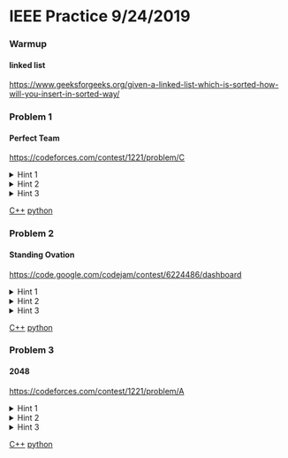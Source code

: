 # IEEE Practice 9/24/2019

### Warmup
#### linked list
https://www.geeksforgeeks.org/given-a-linked-list-which-is-sorted-how-will-you-insert-in-sorted-way/

### Problem 1 
#### Perfect Team
https://codeforces.com/contest/1221/problem/C


<details><summary>Hint 1</summary>
<p>

Can you form a team with no coders? no mathematicians? what about no people of no specialization?

</p>
</details>
<details><summary>Hint 2</summary>
<p>

When you have `C > M`, or `M > C` those extra members can be sent to the `N` group, and if `N < C` still holds, then take members out of `M` and `C` evenly until they are even

</p>
</details>
<details><summary>Hint 3</summary>
<p>

number of teams possible `= min(M, C, (M + C + N) / 3)`

</p>
</details>



[C++]()
[python]()

### Problem 2 
#### Standing Ovation

https://code.google.com/codejam/contest/6224486/dashboard


<details><summary>Hint 1</summary>
<p>

How many people must be clapping before `3` people of shyness level `2` will clap?

How many are clapping after?

</p>
</details>


<details><summary>Hint 2</summary>
<p>

Starting at the beginning of the set of clappers, how many people must be clapping from clap nodes `N-1` for node `N` clappers to also stand?

how can this be used?

</p>
</details>

<details><summary>Hint 3</summary>
<p>

Sum up the number clapping at each node. When inspecting a new node, if the sum up to that point is less than the required, invite clappers until the shyness level is satisfied.

</p>
</details>

[C++](./cryptoDisk.cpp)
[python](./cryptoDisk.py)


### Problem 3
#### 2048

https://codeforces.com/contest/1221/problem/A

<details><summary>Hint 1</summary>
<p>

Do input values greater than 2048 matter? What might be a good data type to remember the other values?

</p>
</details>

<details><summary>Hint 2</summary>
<p>

Map or array are good solutions for the storage issue. How do you test if a given set of numbers satisfies the problem?

</p>
</details>

<details><summary>Hint 3</summary>
<p>

Start from one, take the count of 1's and move half of that to the count of 2's. Then half of the 2's to the 4's, etc. until the count of 2048's is calculated.

There is a simpler solution, try to find it

</p>
</details>

[C++](./rumour.cpp)
[python](./rumour.py)
